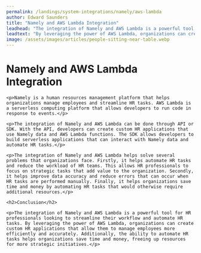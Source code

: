 ```yaml
---
permalink: /landings/system-integrations/namely/aws-lambda
author: Edward Saunders
title: "Namely and AWS Lambda Integration"
leadhead: "The integration of Namely and AWS Lambda is a powerful tool for HR professionals looking to streamline their workflow and automate HR tasks"
leadtext: "By leveraging the power of AWS Lambda, organizations can create custom HR applications that allow them to manage employees more efficiently and accurately. Additionally, the ability to automate HR tasks helps organizations save time and money, freeing up resources for more strategic initiatives."
image: /assets/images/articles/people-sitting-near-table.webp
---
```

<div class="arttext">
	<h1>Namely and AWS Lambda Integration</h1>

	<p>Namely is a human resources management platform that helps organizations manage employees and streamline HR tasks. AWS Lambda is a serverless computing platform that allows developers to run code in response to events.</p>

	<p>The integration of Namely and AWS Lambda can be done through API or SDK. With the API, developers can create custom HR applications that use Namely data and AWS Lambda functions. The SDK allows developers to build serverless applications that can interact with Namely data and automate HR tasks.</p>

	<p>The integration of Namely and AWS Lambda helps solve several problems that organizations face. Firstly, it helps automate HR tasks and reduce the workload of HR teams. This allows HR professionals to focus on strategic tasks that add value to the organization. Secondly, it helps improve data accuracy and reduce errors that can occur when HR tasks are performed manually. Finally, it helps organizations save time and money by automating HR tasks that would otherwise require additional resources.</p>

	<h2>Conclusion</h2>

	<p>The integration of Namely and AWS Lambda is a powerful tool for HR professionals looking to streamline their workflow and automate HR tasks. By leveraging the power of AWS Lambda, organizations can create custom HR applications that allow them to manage employees more efficiently and accurately. Additionally, the ability to automate HR tasks helps organizations save time and money, freeing up resources for more strategic initiatives.</p>

</div>